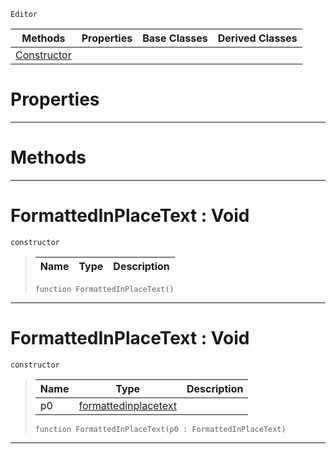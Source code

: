  `Editor`

|Methods|Properties|Base Classes|Derived Classes|
|---|---|---|---|
|[ Constructor](formattedinplacetext.md#formattedinplacetext-voi)| | | |


 #  Properties


---  
 #  Methods


---  
 #  FormattedInPlaceText : Void

 `constructor`

> 
> |Name|Type|Description|
> |---|---|---|
> ```TS:Nada
> function FormattedInPlaceText()
> ``` 


---  
 #  FormattedInPlaceText : Void

 `constructor`

> 
> |Name|Type|Description|
> |---|---|---|
> |p0|[formattedinplacetext](formattedinplacetext.md)| |
> ```TS:Nada
> function FormattedInPlaceText(p0 : FormattedInPlaceText)
> ``` 


---  
 

 